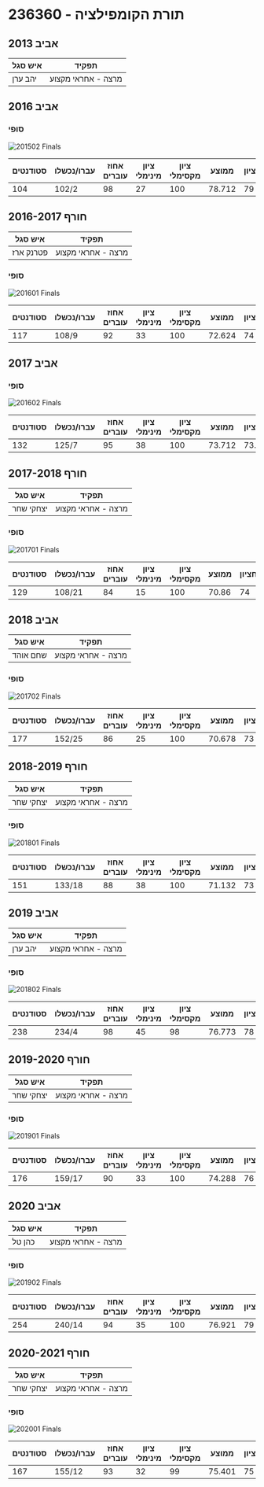 # 236360 - תורת הקומפילציה

## אביב 2013

| איש סגל | תפקיד |
| ---- | ---- |
| יהב ערן | מרצה - אחראי מקצוע |

## אביב 2016

### סופי

![201502 Finals](201502/Finals.png)

| סטודנטים | עברו/נכשלו | אחוז עוברים | ציון מינימלי | ציון מקסימלי | ממוצע | חציון |
| ---- | ---- | ---- | ---- | ---- | ---- | ---- |
| 104 | 102/2 | 98 | 27 | 100 | 78.712 | 79 |

## חורף 2016-2017

| איש סגל | תפקיד |
| ---- | ---- |
| פטרנק ארז | מרצה - אחראי מקצוע |

### סופי

![201601 Finals](201601/Finals.png)

| סטודנטים | עברו/נכשלו | אחוז עוברים | ציון מינימלי | ציון מקסימלי | ממוצע | חציון |
| ---- | ---- | ---- | ---- | ---- | ---- | ---- |
| 117 | 108/9 | 92 | 33 | 100 | 72.624 | 74 |

## אביב 2017

### סופי

![201602 Finals](201602/Finals.png)

| סטודנטים | עברו/נכשלו | אחוז עוברים | ציון מינימלי | ציון מקסימלי | ממוצע | חציון |
| ---- | ---- | ---- | ---- | ---- | ---- | ---- |
| 132 | 125/7 | 95 | 38 | 100 | 73.712 | 73.5 |

## חורף 2017-2018

| איש סגל | תפקיד |
| ---- | ---- |
| יצחקי שחר | מרצה - אחראי מקצוע |

### סופי

![201701 Finals](201701/Finals.png)

| סטודנטים | עברו/נכשלו | אחוז עוברים | ציון מינימלי | ציון מקסימלי | ממוצע | חציון |
| ---- | ---- | ---- | ---- | ---- | ---- | ---- |
| 129 | 108/21 | 84 | 15 | 100 | 70.86 | 74 |

## אביב 2018

| איש סגל | תפקיד |
| ---- | ---- |
| שחם אוהד | מרצה - אחראי מקצוע |

### סופי

![201702 Finals](201702/Finals.png)

| סטודנטים | עברו/נכשלו | אחוז עוברים | ציון מינימלי | ציון מקסימלי | ממוצע | חציון |
| ---- | ---- | ---- | ---- | ---- | ---- | ---- |
| 177 | 152/25 | 86 | 25 | 100 | 70.678 | 73 |

## חורף 2018-2019

| איש סגל | תפקיד |
| ---- | ---- |
| יצחקי שחר | מרצה - אחראי מקצוע |

### סופי

![201801 Finals](201801/Finals.png)

| סטודנטים | עברו/נכשלו | אחוז עוברים | ציון מינימלי | ציון מקסימלי | ממוצע | חציון |
| ---- | ---- | ---- | ---- | ---- | ---- | ---- |
| 151 | 133/18 | 88 | 38 | 100 | 71.132 | 73 |

## אביב 2019

| איש סגל | תפקיד |
| ---- | ---- |
| יהב ערן | מרצה - אחראי מקצוע |

### סופי

![201802 Finals](201802/Finals.png)

| סטודנטים | עברו/נכשלו | אחוז עוברים | ציון מינימלי | ציון מקסימלי | ממוצע | חציון |
| ---- | ---- | ---- | ---- | ---- | ---- | ---- |
| 238 | 234/4 | 98 | 45 | 98 | 76.773 | 78 |

## חורף 2019-2020

| איש סגל | תפקיד |
| ---- | ---- |
| יצחקי שחר | מרצה - אחראי מקצוע |

### סופי

![201901 Finals](201901/Finals.png)

| סטודנטים | עברו/נכשלו | אחוז עוברים | ציון מינימלי | ציון מקסימלי | ממוצע | חציון |
| ---- | ---- | ---- | ---- | ---- | ---- | ---- |
| 176 | 159/17 | 90 | 33 | 100 | 74.288 | 76 |

## אביב 2020

| איש סגל | תפקיד |
| ---- | ---- |
| כהן טל | מרצה - אחראי מקצוע |

### סופי

![201902 Finals](201902/Finals.png)

| סטודנטים | עברו/נכשלו | אחוז עוברים | ציון מינימלי | ציון מקסימלי | ממוצע | חציון |
| ---- | ---- | ---- | ---- | ---- | ---- | ---- |
| 254 | 240/14 | 94 | 35 | 100 | 76.921 | 79 |

## חורף 2020-2021

| איש סגל | תפקיד |
| ---- | ---- |
| יצחקי שחר | מרצה - אחראי מקצוע |

### סופי

![202001 Finals](202001/Finals.png)

| סטודנטים | עברו/נכשלו | אחוז עוברים | ציון מינימלי | ציון מקסימלי | ממוצע | חציון |
| ---- | ---- | ---- | ---- | ---- | ---- | ---- |
| 167 | 155/12 | 93 | 32 | 99 | 75.401 | 75 |

